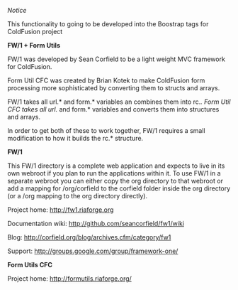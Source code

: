 *Notice*

This functionality to going to be developed into the Boostrap tags for ColdFusion project


**FW/1 + Form Utils**

FW/1 was developed by Sean Corfield to be a light weight MVC framework for ColdFusion.

Form Util CFC was created by Brian Kotek to make ColdFusion form processing more sophisticated by converting them to structs and arrays.

FW/1 takes all url.* and form.* variables an combines them into rc.*. Form Util CFC takes all url.* and form.* variables and converts them into structures and arrays.

In order to get both of these to work together, FW/1 requires a small modification to how it builds the rc.* structure.




**FW/1**

This FW/1 directory is a complete web application and expects to live in its own
webroot if you plan to run the applications within it. To use FW/1 in a separate
webroot you can either copy the org directory to that webroot or add a mapping
for /org/corfield to the corfield folder inside the org directory (or a /org
mapping to the org directory directly).

Project home: http://fw1.riaforge.org

Documentation wiki: http://github.com/seancorfield/fw1/wiki

Blog: http://corfield.org/blog/archives.cfm/category/fw1

Support: http://groups.google.com/group/framework-one/


**Form Utils CFC**

<!--- 
LICENSE 
Copyright 2007 Brian Kotek

   Licensed under the Apache License, Version 2.0 (the "License");
   you may not use this file except in compliance with the License.
   You may obtain a copy of the License at

       http://www.apache.org/licenses/LICENSE-2.0

   Unless required by applicable law or agreed to in writing, software
   distributed under the License is distributed on an "AS IS" BASIS,
   WITHOUT WARRANTIES OR CONDITIONS OF ANY KIND, either express or implied.
   See the License for the specific language governing permissions and
   limitations under the License.
--->

Project home: http://formutils.riaforge.org/


